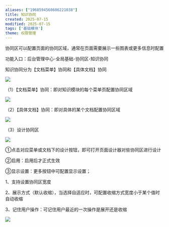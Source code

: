 ```yaml
---
aliases: ["1968594560606221038"]
title: 知识协同
created: 2025-07-15
modified: 2025-07-15
tags: ['基础模块']
theme: 权限管理
---
```


协同区可以配置页面的协同区域，通常在页面需要展示一些图表或更多信息时配置

功能入口：后台管理中心-全局基础-协同区-知识协同

知识协同分为【文档菜单】协同和【具体文档】协同

![](4ac3e659e10bf7e587db34a59f661202.jpg)

（1）【文档菜单】协同：即对知识模块的每个菜单页配置协同区域

![](fe3d68f08dea77412404755ff3c39d58.jpg)

（2）【具体文档】协同：即对具体的某个文档配置协同区域

![](ff97c14ce2e6c7c3ebb1950334cdd08e.jpg)

（3）设计协同区

![](9d8b0aa40dacb499e6a1fe011afda946.jpg)

①点击对应菜单或文档下的设计按钮，即可打开页面设计器对些协同区进行设计

②启用：启用后才正式生效

③显示设置：更多按钮中可配置显示设置；

1、支持设置协同区宽度

2、展示方式（默认收缩），当选择自适应时，可配置收缩方式宽度小于某个值时自动收缩

3、记住用户操作：可记住用户最近的一次操作是展开还是收缩

![](59d4701406c615fcb37a5d573ea41c19.jpg)
